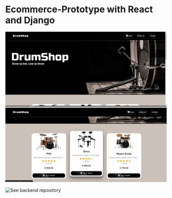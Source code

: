 # Ecommerce-Prototype with React and Django

![image](https://github.com/garzo94/Ecommerce-Frontend-React/blob/main/Screenshot%20(524).png)
![image](https://github.com/garzo94/Ecommerce-Frontend-React/blob/main/Screenshot%20(525).png)

![See backend repository](https://github.com/garzo94/Ecommerce-backend-django)

